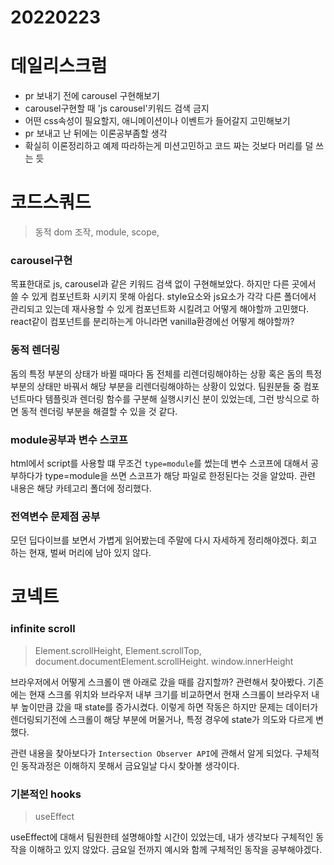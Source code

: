 # 20220223

# 데일리스크럼

- pr 보내기 전에 carousel 구현해보기
- carousel구현할 때 'js carousel'키워드 검색 금지
- 어떤 css속성이 필요할지, 애니메이션이나 이벤트가 들어갈지 고민해보기
- pr 보내고 난 뒤에는 이론공부좀할 생각
- 확실히 이론정리하고 예제 따라하는게 미션고민하고 코드 짜는 것보다 머리를 덜 쓰는 듯

# 코드스쿼드

> 동적 dom 조작, module, scope,

### carousel구현

목표한대로 js, carousel과 같은 키워드 검색 없이 구현해보았다. 하지만 다른 곳에서 쓸 수 있게 컴포넌트화 시키지 못해 아쉽다. style요소와 js요소가 각각 다른 폴더에서 관리되고 있는데 재사용할 수 있게 컴포넌트화 시킬려고 어떻게 해야할까 고민했다. react같이 컴포넌트를 분리하는게 아니라면 vanilla환경에선 어떻게 해야할까?

### 동적 렌더링

돔의 특정 부분의 상태가 바뀔 때마다 돔 전체를 리렌더링해야하는 상황 혹은 돔의 특정 부분의 상태만 바꿔서 해당 부분을 리렌더링해야하는 상황이 있었다. 팀원분들 중 컴포넌트마다 템플릿과 렌더링 함수를 구분해 실행시키신 분이 있었는데, 그런 방식으로 하면 동적 렌더링 부분을 해결할 수 있을 것 같다.

### module공부과 변수 스코프

html에서 script를 사용할 떄 무조건 `type=module`를 썼는데 변수 스코프에 대해서 공부하다가 type=module을 쓰면 스코프가 해당 파일로 한정된다는 것을 알았따. 관련 내용은 해당 카테고리 폴더에 정리했다.

### 전역변수 문제점 공부

모던 딥다이브를 보면서 가볍게 읽어봤는데 주말에 다시 자세하게 정리해야겠다. 회고 하는 현재, 벌써 머리에 남아 있지 않다.

# 코넥트

### infinite scroll

> Element.scrollHeight, Element.scrollTop, document.documentElement.scrollHeight. window.innerHeight

브라우저에서 어떻게 스크롤이 맨 아래로 갔을 때를 감지할까? 관련해서 찾아봤다. 기존에는 현재 스크롤 위치와 브라우저 내부 크기를 비교하면서 현재 스크롤이 브라우저 내부 높이만큼 갔을 때 state를 증가시켰다. 이렇게 하면 작동은 하지만 문제는 데이터가 렌더링되기전에 스크롤이 해당 부분에 머물거나, 특정 경우에 state가 의도와 다르게 변했다.

관련 내용을 찾아보다가 `Intersection Observer API`에 관해서 알게 되었다. 구체적인 동작과정은 이해하지 못해서 금요일날 다시 찾아볼 생각이다.

### 기본적인 hooks

> useEffect

useEffect에 대해서 팀원한테 설명해야할 시간이 있었는데, 내가 생각보다 구체적인 동작을 이해하고 있지 않았다. 금요일 전까지 예시와 함께 구체적인 동작을 공부해야겠다.

